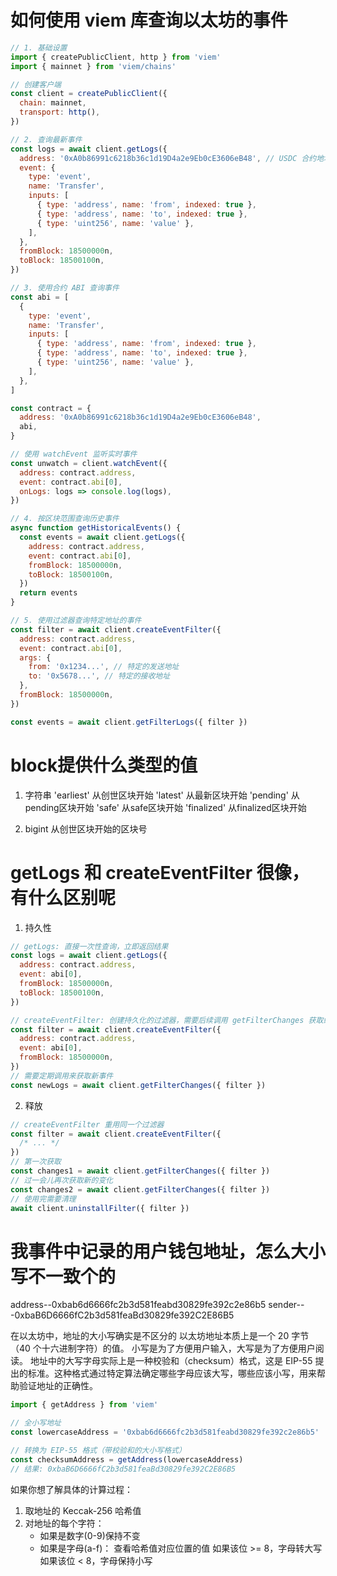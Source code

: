 # 如何使用 viem 库查询以太坊的事件

```javascript
// 1. 基础设置
import { createPublicClient, http } from 'viem'
import { mainnet } from 'viem/chains'

// 创建客户端
const client = createPublicClient({
  chain: mainnet,
  transport: http(),
})

// 2. 查询最新事件
const logs = await client.getLogs({
  address: '0xA0b86991c6218b36c1d19D4a2e9Eb0cE3606eB48', // USDC 合约地址
  event: {
    type: 'event',
    name: 'Transfer',
    inputs: [
      { type: 'address', name: 'from', indexed: true },
      { type: 'address', name: 'to', indexed: true },
      { type: 'uint256', name: 'value' },
    ],
  },
  fromBlock: 18500000n,
  toBlock: 18500100n,
})

// 3. 使用合约 ABI 查询事件
const abi = [
  {
    type: 'event',
    name: 'Transfer',
    inputs: [
      { type: 'address', name: 'from', indexed: true },
      { type: 'address', name: 'to', indexed: true },
      { type: 'uint256', name: 'value' },
    ],
  },
]

const contract = {
  address: '0xA0b86991c6218b36c1d19D4a2e9Eb0cE3606eB48',
  abi,
}

// 使用 watchEvent 监听实时事件
const unwatch = client.watchEvent({
  address: contract.address,
  event: contract.abi[0],
  onLogs: logs => console.log(logs),
})

// 4. 按区块范围查询历史事件
async function getHistoricalEvents() {
  const events = await client.getLogs({
    address: contract.address,
    event: contract.abi[0],
    fromBlock: 18500000n,
    toBlock: 18500100n,
  })
  return events
}

// 5. 使用过滤器查询特定地址的事件
const filter = await client.createEventFilter({
  address: contract.address,
  event: contract.abi[0],
  args: {
    from: '0x1234...', // 特定的发送地址
    to: '0x5678...', // 特定的接收地址
  },
  fromBlock: 18500000n,
})

const events = await client.getFilterLogs({ filter })
```

# block提供什么类型的值

1. 字符串
   'earliest' 从创世区块开始
   'latest' 从最新区块开始
   'pending' 从pending区块开始
   'safe' 从safe区块开始
   'finalized' 从finalized区块开始

2. bigint
   从创世区块开始的区块号

# getLogs 和 createEventFilter 很像，有什么区别呢

1. 持久性

```javascript
// getLogs: 直接一次性查询，立即返回结果
const logs = await client.getLogs({
  address: contract.address,
  event: abi[0],
  fromBlock: 18500000n,
  toBlock: 18500100n,
})

// createEventFilter: 创建持久化的过滤器，需要后续调用 getFilterChanges 获取结果
const filter = await client.createEventFilter({
  address: contract.address,
  event: abi[0],
  fromBlock: 18500000n,
})
// 需要定期调用来获取新事件
const newLogs = await client.getFilterChanges({ filter })
```

2. 释放

```javascript
// createEventFilter 重用同一个过滤器
const filter = await client.createEventFilter({
  /* ... */
})
// 第一次获取
const changes1 = await client.getFilterChanges({ filter })
// 过一会儿再次获取新的变化
const changes2 = await client.getFilterChanges({ filter })
// 使用完需要清理
await client.uninstallFilter({ filter })
```

# 我事件中记录的用户钱包地址，怎么大小写不一致个的

address--0xbab6d6666fc2b3d581feabd30829fe392c2e86b5
sender---0xbaB6D6666fC2b3d581feaBd30829fe392C2E86B5

在以太坊中，地址的大小写确实是不区分的
以太坊地址本质上是一个 20 字节（40 个十六进制字符）的值。
小写是为了方便用户输入，大写是为了方便用户阅读。
地址中的大写字母实际上是一种校验和（checksum）格式，这是 EIP-55 提出的标准。这种格式通过特定算法确定哪些字母应该大写，哪些应该小写，用来帮助验证地址的正确性。

```javascript
import { getAddress } from 'viem'

// 全小写地址
const lowercaseAddress = '0xbab6d6666fc2b3d581feabd30829fe392c2e86b5'

// 转换为 EIP-55 格式（带校验和的大小写格式）
const checksumAddress = getAddress(lowercaseAddress)
// 结果: 0xbaB6D6666fC2b3d581feaBd30829fe392C2E86B5
```

如果你想了解具体的计算过程：

1. 取地址的 Keccak-256 哈希值
2. 对地址的每个字符：
   - 如果是数字(0-9)保持不变
   - 如果是字母(a-f)：
     查看哈希值对应位置的值
     如果该位 >= 8，字母转大写
     如果该位 < 8，字母保持小写
